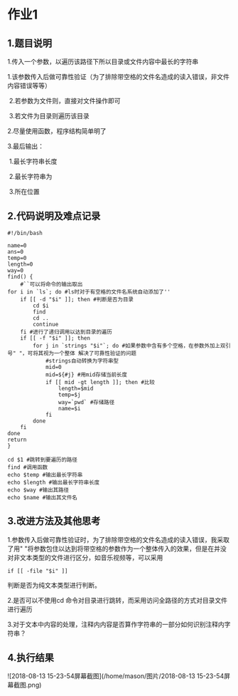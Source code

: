 # 作业1

## 1.题目说明

1.传入一个参数，以遍历该路径下所以目录或文件内容中最长的字符串

​	1.该参数传入后做可靠性验证（为了排除带空格的文件名造成的读入错误，非文件内容错误等等）

​	2.若参数为文件则，直接对文件操作即可

​	3.若文件为目录则遍历该目录

2.尽量使用函数，程序结构简单明了

3.最后输出：

​	1.最长字符串长度

​	2.最长字符串为

​	3.所在位置

## 2.代码说明及难点记录

```shell
#!/bin/bash

name=0
ans=0
temp=0
length=0
way=0
find() {
    #``可以将命令的输出取出
for i in `ls`; do #ls时对于有空格的文件名系统自动添加了''
    if [[ -d "$i" ]]; then #判断是否为目录
        cd $i
        find
        cd ..
        continue
    fi #进行了递归调用以达到目录的遍历
    if [[ -f "$i" ]]; then
        for j in `strings "$i"`; do #如果参数中含有多个空格，在参数外加上双引号" "，可将其视为一个整体 解决了可靠性验证的问题
            #strings自动转换为字符串型
		    mid=0
		    mid=${#j} #用mid存储当前长度
		    if [[ mid -gt length ]]; then #比较 
                length=$mid
                temp=$j
                way=`pwd` #存储路径
                name=$i
            fi
	    done
    fi
done
return
}

cd $1 #跳转到要遍历的路径
find #调用函数
echo $temp #输出最长字符串
echo $length #输出最长字符串长度
echo $way #输出其路径
echo $name #输出其文件名
```





## 3.改进方法及其他思考

1.参数传入后做可靠性验证时，为了排除带空格的文件名造成的读入错误，我采取了用" "将参数包住以达到将带空格的参数作为一个整体传入的效果，但是在并没对非文本类型的文件进行区分，如音乐视频等，可以采用

```shell
if [[ -file "$i" ]]
```

判断是否为纯文本类型进行判断。

2.是否可以不使用cd 命令对目录进行跳转，而采用访问全路径的方式对目录文件进行遍历

3.对于文本中内容的处理，注释内内容是否算作字符串的一部分如何识别注释内字符串？

## 4.执行结果

![2018-08-13 15-23-54屏幕截图](/home/mason/图片/2018-08-13 15-23-54屏幕截图.png)
